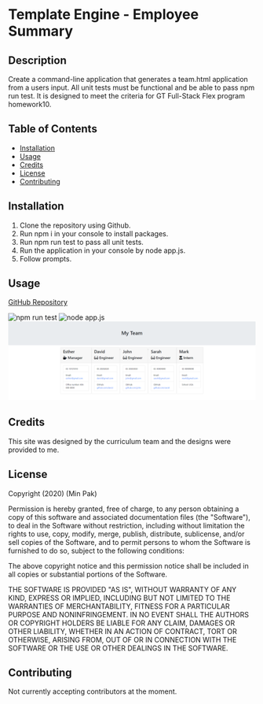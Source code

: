 # Template Engine - Employee Summary

## Description

Create a command-line application that generates a team.html application from a users input. All unit tests must be functional and be able to pass npm run test. It is designed to meet the criteria for GT Full-Stack Flex program homework10.


## Table of Contents

- [Installation](#installation)
- [Usage](#usage)
- [Credits](#credits)
- [License](#license)
- [Contributing](#contributing)

## Installation

1. Clone the repository using Github.
2. Run npm i in your console to install packages.
3. Run npm run test to pass all unit tests.
4. Run the application in your console by node app.js.
5. Follow prompts.

## Usage

[GitHub Repository](https://github.com/pakmk/gt-oop-template-engine-homework10)

![npm run test](./Assets/npmruntest.gif)
![node app.js](./Assets/nodeapp.gif)
![team.html](./Assets/team.png)



## Credits

This site was designed by the curriculum team and the designs were provided to me.

## License

Copyright (2020) (Min Pak)

Permission is hereby granted, free of charge, to any person obtaining a copy of this software and associated documentation files (the "Software"), to deal in the Software without restriction, including without limitation the rights to use, copy, modify, merge, publish, distribute, sublicense, and/or sell copies of the Software, and to permit persons to whom the Software is furnished to do so, subject to the following conditions:

The above copyright notice and this permission notice shall be included in all copies or substantial portions of the Software.

THE SOFTWARE IS PROVIDED "AS IS", WITHOUT WARRANTY OF ANY KIND, EXPRESS OR IMPLIED, INCLUDING BUT NOT LIMITED TO THE WARRANTIES OF MERCHANTABILITY, FITNESS FOR A PARTICULAR PURPOSE AND NONINFRINGEMENT. IN NO EVENT SHALL THE AUTHORS OR COPYRIGHT HOLDERS BE LIABLE FOR ANY CLAIM, DAMAGES OR OTHER LIABILITY, WHETHER IN AN ACTION OF CONTRACT, TORT OR OTHERWISE, ARISING FROM, OUT OF OR IN CONNECTION WITH THE SOFTWARE OR THE USE OR OTHER DEALINGS IN THE SOFTWARE.


## Contributing

Not currently accepting contributors at the moment.